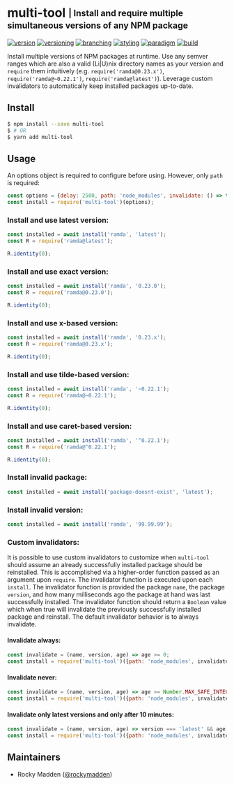 # multi-tool <sub><sup>| Install and require multiple simultaneous versions of any NPM package<sup></sub>
[![version](http://img.shields.io/badge/version-0.4.2-blue.svg)](https://www.npmjs.com/package/multi-tool)
[![versioning](http://img.shields.io/badge/versioning-semver-blue.svg)](http://semver.org/)
[![branching](http://img.shields.io/badge/branching-github%20flow-blue.svg)](https://guides.github.com/introduction/flow/)
[![styling](http://img.shields.io/badge/styling-xo-blue.svg)](https://github.com/sindresorhus/xo)
[![paradigm](http://img.shields.io/badge/paradigm-functional-blue.svg)](https://en.wikipedia.org/wiki/Functional_programming)
[![build](https://circleci.com/gh/cloud-elements/multi-tool.svg?style=shield)](https://circleci.com/gh/cloud-elements/multi-tool)

Install multiple versions of NPM packages at runtime. Use any semver ranges which are also a valid (Li|U)nix directory
names as your version and `require` them intuitively (e.g. `require('ramda@0.23.x')`, `require('ramda@~0.22.1')`,
`require('ramda@latest')`). Leverage custom invalidators to automatically keep installed packages up-to-date.

## Install
```bash
$ npm install --save multi-tool
$ # OR
$ yarn add multi-tool
```

## Usage
An options object is required to configure before using. However, only `path` is required:
```javascript
const options = {delay: 2500, path: 'node_modules', invalidate: () => true, timeout: 60000};
const install = require('multi-tool')(options);
```

### Install and use latest version:
```javascript
const installed = await install('ramda', 'latest');
const R = require('ramda@latest');

R.identity(0);
```

### Install and use exact version:
```javascript
const installed = await install('ramda', '0.23.0');
const R = require('ramda@0.23.0');

R.identity(0);
```

### Install and use x-based version:
```javascript
const installed = await install('ramda', '0.23.x');
const R = require('ramda@0.23.x');

R.identity(0);
```

### Install and use tilde-based version:
```javascript
const installed = await install('ramda', '~0.22.1');
const R = require('ramda@~0.22.1');

R.identity(0);
```

### Install and use caret-based version:
```javascript
const installed = await install('ramda', '^0.22.1');
const R = require('ramda@^0.22.1');

R.identity(0);
```

### Install invalid package:
```javascript
const installed = await install('package-doesnt-exist', 'latest');
```

### Install invalid version:
```javascript
const installed = await install('ramda', '99.99.99');
```

### Custom invalidators:
It is possible to use custom invalidators to customize when `multi-tool` should assume an already successfully
installed package should be reinstalled. This is accomplished via a higher-order function passed as an argument upon
`require`. The invalidator function is executed upon each `install`. The invalidator function is provided the package
`name`, the package `version`, and how many milliseconds ago the package at hand was last successfully installed.
The invalidator function should return a `Boolean` value which when true will invalidate the previously successfully
installed package and reinstall. The default invalidator behavior is to always invalidate.

#### Invalidate always:
```javascript
const invalidate = (name, version, age) => age >= 0;
const install = require('multi-tool')({path: 'node_modules', invalidate});
```

#### Invalidate never:
```javascript
const invalidate = (name, version, age) => age >= Number.MAX_SAFE_INTEGER;
const install = require('multi-tool')({path: 'node_modules', invalidate});
```

#### Invalidate only latest versions and only after 10 minutes:
```javascript
const invalidate = (name, version, age) => version === 'latest' && age >= 600000;
const install = require('multi-tool')({path: 'node_modules', invalidate});
```

## Maintainers
* Rocky Madden ([@rockymadden](https://github.com/rockymadden))
